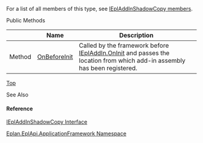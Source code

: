 For a list of all members of this type, see [IEplAddInShadowCopy members](Eplan.EplApi.AFu~Eplan.EplApi.ApplicationFramework.IEplAddInShadowCopy_members.html).

Public Methods

|  | Name | Description |
| --- | --- | --- |
| Method | [OnBeforeInit](Eplan.EplApi.AFu~Eplan.EplApi.ApplicationFramework.IEplAddInShadowCopy~OnBeforeInit.html) | Called by the framework before [IEplAddIn.OnInit](Eplan.EplApi.AFu~Eplan.EplApi.ApplicationFramework.IEplAddIn~OnInit.html) and passes the location from which add-in assembly has been registered. |

[Top](#top)

See Also

#### Reference

[IEplAddInShadowCopy Interface](Eplan.EplApi.AFu~Eplan.EplApi.ApplicationFramework.IEplAddInShadowCopy.html)
  
[Eplan.EplApi.ApplicationFramework Namespace](Eplan.EplApi.AFu~Eplan.EplApi.ApplicationFramework_namespace.html)